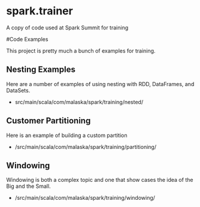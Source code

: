 # spark.trainer
A copy of code used at Spark Summit for training

#Code Examples

This project is pretty much a bunch of examples for training.

## Nesting Examples 

Here are a number of examples of using nesting with RDD, DataFrames, and DataSets.

- src/main/scala/com/malaska/spark/training/nested/

## Customer Partitioning

Here is an example of building a custom partition

- /src/main/scala/com/malaska/spark/training/partitioning/

## Windowing 

Windowing is both a complex topic and one that show cases the idea of the Big and the Small.  

- /src/main/scala/com/malaska/spark/training/windowing/